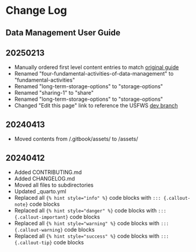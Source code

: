 # Change Log
## Data Management User Guide

## 20250213
  - Manually ordered first level content entries to match [original guide](https://ak-region-dst.gitbook.io/alaska-region-interim-data-management-user-guide)
  - Renamed "four-fundamental-activities-of-data-management" to "fundamental-activities"
  - Renamed "long-term-storage-options" to "storage-options"
  - Renamed "sharing-1" to "share"
  - Renamed "long-term-storage-options" to "storage-options"
  - Changed "Edit this page" link to reference the USFWS [dev branch](https://github.com/USFWS/ak-dm-guide)

## 20240413
  - Moved contents from /.gitbook/assets/ to /assets/
  
## 20240412
  - Added CONTRIBUTING.md
  - Added CHANGELOG.md
  - Moved all files to subdirectories
  - Updated _quarto.yml
  - Replaced all `{% hint style="info" %}` code blocks with `::: {.callout-note}` code blocks
  - Replaced all `{% hint style="danger" %}` code blocks with `::: {.callout-important}` code blocks
  - Replaced all `{% hint style="warning" %}` code blocks with `::: {.callout-warning}` code blocks
  - Replaced all `{% hint style="success" %}` code blocks with `::: {.callout-tip}` code blocks
  
  
  
  
  